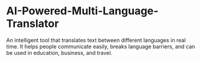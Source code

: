 # AI-Powered-Multi-Language-Translator
An intelligent tool that translates text between different languages in real time. It helps people communicate easily, breaks language barriers, and can be used in education, business, and travel.

